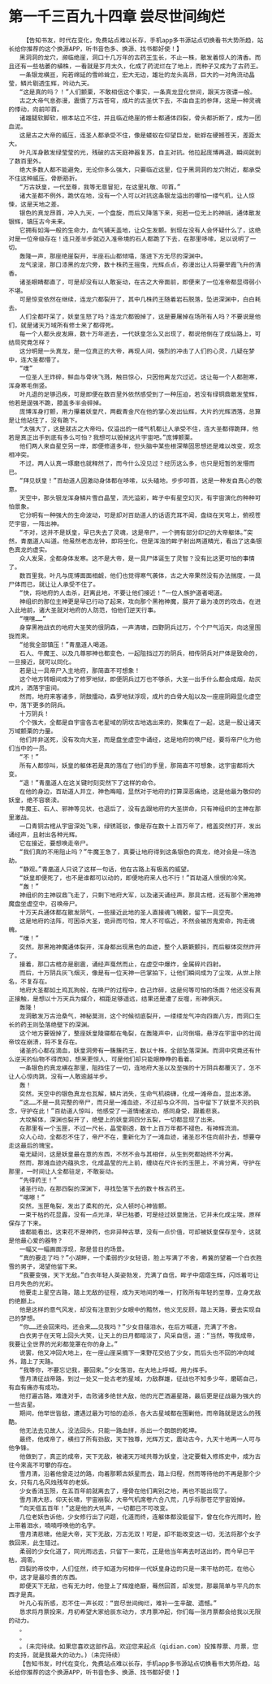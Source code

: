 # 第一千三百九十四章 尝尽世间绚烂
        【告知书友，时代在变化，免费站点难以长存，手机app多书源站点切换看书大势所趋，站长给你推荐的这个换源APP，听书音色多、换源、找书都好使！】
       黑洞洞的龙穴，濒临绝崖，洞口十几万年的古药王生长，不止一株，散发着惊人的清香。而且还有一些枯萎的植株，一看就是岁月太久，化成了药泥烂在了地上，而种子又成为了古药王。
       一条银龙横亘，宛若绵延的雪岭耸立，宏大无边，雄壮的龙头高昂，巨大的一对角流动晶莹，鳞片剔透生辉，吟动九天。
       “这是真的吗？！”人们颤栗，不敢相信这个事实，一条真龙显化世间，跟天方夜谭一般。
       古之大帝气息弥漫，震慑了万古苍穹，成片的古圣伏下去，不由自主的参拜，这是一种灵魂的悸动，向前叩首。
       诸雄腿软脚软，根本站立不住，并且临近绝崖的修士都通体四裂，骨头都折断了，成为一团血泥。
       这是古之大帝的威压，连圣人都承受不住，像是蝼蚁在仰望巨龙，蚍蜉在硬撼苍天，差距太大。
       叶凡浑身散发绿莹莹的光，残破的古天庭神器复苏，自主对抗。他拉起庞博再退，瞬间就到了数百里外。
       绝大多数人都不能避免，无论你多么强大，只要临近这里，位于黑洞洞的龙穴附近，都承受不住这种威压，骨断筋折。
       “万古妖皇，一代至尊，我等无意冒犯，在这里礼敬、叩首。”
       诸大圣都不例外，跪伏在地，没有一个人可以对抗这条银龙溢出的哪怕一缕气机，让人惊悚，这是天地之差。
       银色的真龙昂首，冲入九天，一个盘旋，而后又降落下来，宛若一位无上的神祇，通体散发银辉，镇压古今未来。
       它拥有如海一般的生命力，血气铺天盖地，让众生发颤。到现在没有人会怀疑什么了，这绝对是一位帝级存在！连只差半步就迈入准帝境的石人都跪了下去，在那里哆嗦，足以说明了一切。
       轰隆一声，那座绝崖裂开，半座石山都倾塌，落进下方无尽的深渊中。
       龙气滚滚，那口漆黑的龙穴旁，数十株药王摇曳，光辉点点，弥漫出让人将要举霞飞升的清香。
       诸圣眼睛都直了，可是却没有以人敢妄动，在古之大帝面前，即便来了一位准帝都显得弱小不堪。
       可是惊变依然在继续，连龙穴都裂开了，其中几株药王随着岩石脱落，坠进深渊中，白白耗去。
       人们全都吓呆了，妖皇生怒了吗？连龙穴都毁掉了，这是要屠掉在场所有人吗？不要说是他们，就是诸天万域所有修士来了都得死。
       每一个人都头皮发麻，数十万年逝去，一代妖皇怎么又出现了，都说他倒在了成仙路上，可结局究竟怎样？
       这分明是一头真龙，是一位真正的大帝，再现人间，强烈的冲击了人们的心灵，几疑在梦中，连大圣都懵了。
       “噗”
       一位圣人王炸碎，鲜血与骨块飞溅，触目惊心，只因他离龙穴过近。这让每一个人都胆寒，浑身寒毛倒竖。
       叶凡退的足够迅疾，可是即便在数百里外依然感受到了一种压迫，若没有绿铜鼎散发莹辉，他若是逞强不跪，膝盖多半会碎掉。
       庞博浑身打颤，用力攥着妖皇尺，两截青金尺在他的掌心发出仙辉，大片的光辉洒落，总算是让他站住了，没有跪下。
       “太强大了，这是就古之大帝吗，仅溢出的一缕气机都让人承受不住，连大圣都得跪拜，他若是真正出手到底有多么可怕？我想可以毁掉这片宇宙吧。”庞博颤栗。
       他们两人来自星空另一岸，即便修道多年，但头脑中某些根深蒂固思想还是难以改变，观念相冲突。
       不过，两人认真一琢磨也就释然了，而今什么没见过？经历这么多，也只是短暂的发懵而已。
       “拜见妖皇！”百劫道人因激动身体都在哆嗦，以头磕地，步步叩首，这是一种发自真心的敬意。
       天空中，那头银龙浑身鳞片雪白晶莹，流光溢彩，眸子中有星空幻灭，有宇宙演化的种种可怕景象。
       它分明有一种强大的生命波动，可是却对百劫道人的话语充耳不闻，盘绕在天穹上，俯视苍茫宇宙，一阵出神。
       “不对，这并不是妖皇，早已失去了灵魂，这是帝尸，一个拥有部分印记的大帝躯体。”突然，青凰道人叫道。他虽然老态龙钟，即将坐化，但是浑浊的眸子射出两道精光，看出了这条银色真龙的虚实。
       众人发呆，全都身体发寒。这不是大帝，是一具尸体诞生了灵智？没有比这更可怕的事情了。
       数百里我，叶凡与庞博面面相觑，他们也觉得寒气袭体，古之大帝果然没有办法揣度，一具尸体而已，就让让人承受不住了。
       “快，将地府的人击杀，赶离此地，不要让他们接近！”一位人族护道者喝道。
       神组织的那位主神更是早已行动了起来，攻向那个黑袍神魔，展开了最为凌厉的攻击。在进入此地前，诸大圣就对地府的人防范，怕他们逆天行事。
       “嘿嘿……”
       身穿黑袍战衣的地府大圣笑的很阴森，一声清啸，四野阴兵过万，个个尸气滔天，向这里围拢而来。
       “给我全部镇压！”青凰道人喝道。
       石人、牛魔王、以及几尊邪神也都变色，一起阻挡过万的阴兵，相传阴兵对尸体是致命的，一旦接近，就可以同化。
       若是让一具帝尸入主地府，那简直不可想象！
       这个地方转眼间成为了修罗地狱，即便阴兵过万也不够杀，大圣一出手什么都会成烟，劫灰成片，洒落宇宙间。
       然而，地府来客诸多，阴鼓擂动，森罗地狱浮现，成片的白骨大船以及一座座阴殿显化虚空中，落下更多的阴兵。
       十万阴兵！
       个个强大，全都是自宇宙各古老星域的阴坟古地选出来的，聚集在了一起，这是一股让诸天万域颤栗的力量。
       他们并非送死，没有攻向大圣，而是盘坐虚空中诵经，这是地府的唤尸经，要将帝尸化为他们当中的一员。
       “不！”
       所有人都惊叫，妖皇的躯体若是真的落在了他们的手里，那简直不可想象，这宇宙都将大变。
       “退！”青凰道人在这关键时刻突然下了这样的命令。
       在他的身边，百劫道人并立，神色晦暗，显然对于地府的打算深恶痛绝，这是他最为敬仰的妖皇，绝不容亵渎。
       牛魔王、石人、邪神等见状，也退后了，没有去跟地府的大圣拼命，只有神组织的主神在那里激战。
       一口青铜古棺从宇宙深处飞来，绿锈斑驳，像是存在数十上百万年了，棺盖突然打开，发出诵经声，且射出各种光辉。
       它在接近，要想唤走帝尸。
       “我们真的不用阻止吗？”牛魔王急了，真要让地府得到这条银色的真龙，绝对会是一场浩劫。
       “静观。”青凰道人只说了这样一句话，他在古路上有极高的威望。
       “妖皇即便死了，也不是谁都可以动的，即便地府来人也不行！”百劫道人恨恨的冷笑。
       “轰！”
       神组织的主神驭鼎飞走了，只剩下地府大军，以及诸天诵经声。那具古棺，还有那个黑袍神魔盘坐虚空中，召唤帝尸。
       十万天兵通体都在散发阴气，一些接近此地的圣人直接魂飞魄散，留下一具空壳。
       这是地府的法阵，可困杀大圣，诡异而可怕，常人不可临近，不然会被厉鬼索命，拘走魂魄。
       “噗！”
       突然，那黑袍神魔通体裂开，浑身都出现黑色的血迹，整个人簌簌颤抖，而后躯体突然炸开了。
       接着，那口古棺亦是剧震，诵经声戛然而止，在虚空中爆炸，金属碎片四射。
       而后，十万阴兵灰飞烟灭，像是有一位天神一巴掌拍下，让他们瞬间成为了尘埃，从世上除名，不复存在。
       地府大圣都如土鸡瓦狗般，在唤尸的过程中，自己炸碎，这是何等可怕的场面？他还没有真正接触，是想以十万天兵为媒介，相距足够遥远，结果还是遭了反噬，形神俱灭。
       轰隆！
       龙洞散发万古沧桑气，神秘莫测，这个时候彻底裂开，一缕缕龙气冲向四面八方，而洞口生长的药王则坠落绝壁下的深渊。
       这个地方要毁掉了，整座妖皇陵寝都在龟裂，在轰隆声中，山河倒塌，悬浮在宇宙中的壮阔帝坟在崩溃，将不复存在。
       诸圣的心都在滴血，妖皇洞旁有一簇簇药王，数以十株，全部坠落深渊。而洞中究竟还有什么逆天的仙物不得而知，想来更惊人，可是他们却只能眼睁睁的看着。
       一条银色的真龙横在那里，阻挡住了一切，连地府大圣以及至强的十万阴兵都覆灭了，怎不让人心惊肉跳，没有一人敢逾越半步。
       轰！
       突然，天空中的银色真龙也瓦解，鳞片消失，生命气机磅礴，化成一滩帝血，显出本源。
       “这……不是一具完整的帝尸，而只是一滩血迹，不过却与众不同，当中留下了妖皇不灭的执念，守护在此！”百劫道人惊叫，他感受了一道情绪波动，感同身受，跟着悲哀。
       大坟解体，深渊也裂开了，绝壁上的妖皇洞四分五裂，一切都显现了出来。
       在那里有一个玉匣，不过一尺长，晶莹剔透，数十上百万年都不褪色，有神辉流淌。
       众人心动，全都忍不住了，帝尸不在，重新化为了一滩血迹，诸圣忍不住向前扑去，想要夺走这最后的瑰宝。
       毫无疑问，这是妖皇最在意的东西，不然不会与其相伴，从生到死都始终不分离。
       然而，那滩血迹内蕴执念，化成晶莹的光上前，缠绕在尺许长的玉匣上，不肯分离，守护在那里，一时间让人全都驻足，不敢妄动。
       “先得药王！”
       诸圣行动，在那四裂的深渊下，寻找坠落下去的数十株古药王。
       “喀嚓！”
       突然，玉匣龟裂，发出了柔和的光，众人顿时心神皆颤。
       一束干枯的花显露，没有一点光泽，早已枯萎，可是经过妖皇施法，它并未化成尘埃，原样保存了下来。
       谁都能看出，这束花不是神药，也非异种古草，没有一点价值，可却被妖皇保存至今，这就是他最心爱的器物？
       一幅又一幅画面浮现，那是昔日的场景。
       “真的要走了吗？”小湖畔，一个柔弱的少女轻语，脸上写满了不舍，希冀的望着一个白衣胜雪的男子，渴望他留下来。
       “我要变强，天下无敌。”白衣年轻人英姿勃发，充满了自信，眸子中熠熠生辉，闪烁着可让日月失色的光彩。
       他要走上星空古路，踏上无敌的征程，成为天地间的唯一，打败所有年轻的至尊，立身无敌的绝巅上。
       他是这样的意气风发，却没有注意到少女眼中的黯然，他义无反顾，踏上天路，要去实现自己的梦想。
       “你……还会回来吗，还会来……见我吗？”少女目蕴泪水，在后方喊道，充满了不舍。
       白衣男子在天穹上回头大笑，让天上的日月都暗淡了，风采自信，道：“当然，等我成帝，我要让全世界的光彩都笼罩在你的身上。”
       说罢，他又冲回大地上，在一座山崖采摘下一束野花交给了少女，而后头也不回的冲向域外，踏上了天路。
       “我等你，不要忘记我，要回来。”少女落泪，在大地上呼喊，用力挥手。
       雪月清征战帝路，到过一处又一处古老的星域，力敌群雄，征战也不知多少年，磨砺自己，有血有痛亦有成功。
       他打遍古路，难逢对手，击败诸多绝世大敌，他的光芒洒遍星路，最后更是征战最为强大的一些古星。
       期间，他举世皆敌，遭遇过最为可怕的追杀，各大古星域都在围剿他，而帝路就是这么的残酷。
       他无法去见故人，没法回头，只能一路血拼，杀出一个朗朗的乾坤。
       最终，他成帝了，横扫了所有劲敌，天下独尊，光辉万丈，震动古今，九天十地再一人可与他争锋。
       他做到了，真正的成帝，天下无敌，被诸天万域共尊为妖皇，注定要载入修炼史中，成为古往今来高不可攀的存在。
       雪月清，沿着他曾走过的路，向着那颗古妖星而去，踏上归程，然而等待他的不再是那个少女，只有几名风烛残年的老妖。
       少女香消玉殒，在五百年前就离去了，埋骨在他们离别之地，再也不能出现了。
       雪月清大悲，仰天长啸，宇宙崩裂，大帝气机席卷六合八荒，几乎将那苍茫宇宙毁掉。
       “向天借五百年！”这是他的大吼声，一切都已不可改变。
       几位老妖告诉他，少女修行出了问题，化道而终，连躯体都没能留下，曾在化作光雨时，脸上带着泪水，喃喃呼唤他的名字。
       雪月清悲啸，他是大帝，天下无敌，万古无双！可是，却不能改变这一切，无法将那个女子救回来，此生错过。
       柔弱的少女化道了，同光雨远去，只留下一束花，正是他当年离去时送出的，而今早已干枯，凋零。
       四裂的帝坟中，人们怔然，终于知道为何相伴一代妖皇身边的只是一束干枯的花，在他心中，这才是最珍贵的东西。
       即便天下无敌，也有无力时，他登上了辉煌绝巅，蓦然回首，却发觉，那最简单与平凡的东西才是真。
       叶凡心有所感，忍不住一声长叹：“尝尽世间绚烂，难补一生辛酸、遗憾。”
       恳求将月票投来，月初希望大家给辰东动力，求月票冲起，你们每一张月票都会给我以无限的动力。
       。
       。
       。(未完待续。如果您喜欢这部作品，欢迎您来起点（qidian.com）投推荐票、月票，您的支持，就是我最大的动力。)（未完待续）
       【告知书友，时代在变化，免费站点难以长存，手机app多书源站点切换看书大势所趋，站长给你推荐的这个换源APP，听书音色多、换源、找书都好使！】